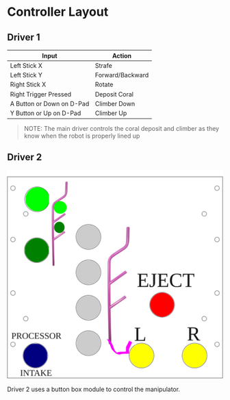 # Controller Layout

## Driver 1

|Input|Action|
|-|-|
|Left Stick X|Strafe|
|Left Stick Y|Forward/Backward|
|Right Stick X|Rotate|
|Right Trigger Pressed|Deposit Coral|
|A Button or Down on D-Pad|Climber Down|
|Y Button or Up on D-Pad|Climber Up|

>NOTE: The main driver controls the coral deposit and climber as they know when the robot is properly lined up

## Driver 2

![Manipulator Module Layout](./ManipulatorModule.svg)

Driver 2 uses a button box module to control the manipulator.

